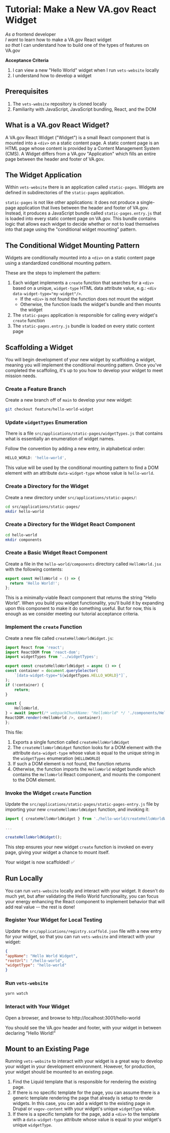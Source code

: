 #   Tutorial: Make a New VA.gov React Widget

*As a* frontend developer  
*I want* to learn how to make a VA.gov React widget  
*so that* I can understand how to build one of the types of features on VA.gov

**Acceptance Criteria**

1.  I can view a new "Hello World" widget when I run `vets-website` locally
1.  I understand how to develop a widget

##  Prerequisites

1.  The `vets-website` repository is cloned locally
1.  Familiarity with JavaScript, JavaScript bundling, React, and the DOM

##  What is a VA.gov React Widget?

A VA.gov React Widget ("Widget") is a small React component that is mounted into a `<div>` on a static content page. A static content page is an HTML page whose content is provided by a Content Management System (CMS). A Widget differs from a VA.gov "Application" which fills an entire page between the header and footer of VA.gov.

##  The Widget Application

Within `vets-website` there is an application called `static-pages`. Widgets are defined in subdirectories of the `static-pages` application.

`static-pages` is not like other applications: it does not produce a single-page application that lives between the header and footer of VA.gov. Instead, it produces a JavaScript bundle called `static-pages.entry.js` that is loaded into every static content page on VA.gov. This bundle contains logic that allows each widget to decide whether or not to load themselves into that page using the "conditional widget mounting" pattern.

##  The Conditional Widget Mounting Pattern

Widgets are conditionally mounted into a `<div>` on a static content page using a standardized conditional mounting pattern.

These are the steps to implement the pattern:

1.  Each widget implements a `create` function that searches for a `<div>` based on a unique, `widget-type` HTML data attribute value, e.g.: `<div data-widget-type="my-widget"/>`.
    *  If the `<div>` is not found the function does not mount the widget
    *  Otherwise, the function loads the widget's bundle and then mounts the widget
1.  The `static-pages` application is responsible for calling every widget's `create` function
1.  The `static-pages.entry.js` bundle is loaded on every static content page

##  Scaffolding a Widget

You will begin development of your new widget by scaffolding a widget, meaning you will implement the conditional mounting pattern. Once you've completed the scaffoling, it's up to you how to develop your widget to meet mission needs.

### Create a Feature Branch

Create a new branch off of `main` to develop your new widget:

```sh
git checkout feature/hello-world-widget
```

### Update `widgetTypes` Enumeration

There is a file `src/applications/static-pages/widgetTypes.js` that contains what is essentially an enumeration of widget names.

Follow the convention by adding a new entry, in alphabetical order:

```javascript
HELLO_WORLD: 'hello-world',
```

This value will be used by the conditional mounting pattern to find a DOM element with an attribute `data-widget-type` whose value is `hello-world`.

### Create a Directory for the Widget

Create a new directory under `src/applications/static-pages/`:

```sh
cd src/applications/static-pages/
mkdir hello-world
```

### Create a Directory for the Widget React Component

```sh
cd hello-world
mkdir components
```

### Create a Basic Widget React Component

Create a file in the `hello-world/components` directory called `HelloWorld.jsx` with the following contents:

```javascript
export const HelloWorld = () => {
  return 'Hello World!';
};
```

This is a minimally-viable React component that returns the string "Hello World". When you build you widget functionality, you'll build it by expanding upon this component to make it do something useful. But for now, this is enough as we consider meeting our tutorial acceptance criteria.

###  Implement the `create` Function

Create a new file called `createHelloWorldWidget.js`:

```javascript
import React from 'react';
import ReactDOM from 'react-dom';
import widgetTypes from '../widgetTypes';

export const createHelloWorldWidget = async () => {
const container = document.querySelector(
    `[data-widget-type="${widgetTypes.HELLO_WORLD}"]`,
);
if (!container) {
    return;
}

const {
    HelloWorld,
} = await import(/* webpackChunkName: "HelloWorld" */ './components/HelloWorld');
ReactDOM.render(<HelloWorld />, container);
};
```

This file:
1.  Exports a single function called `createHelloWorldWidget`
1.  The `createHelloWorldWidget` function looks for a DOM element with the attribute `data-widget-type` whose value is equal to the unique string in the `widgetTypes` enumeration (`HELLOWORLD`)
1.  If such a DOM element is not found, the function returns
1.  Otherwise, the function imports the `HelloWorld` widget bundle which contains the `HelloWorld` React component, and mounts the component to the DOM element.

### Invoke the Widget `create` Function

Update the `src/applications/static-pages/static-pages-entry.js` file by importing your new `createHelloWorldWidget` function, and invoking it:

```javascript
import { createHelloWorldWidget } from './hello-world/createHelloWorldWidget';

...

createHelloWorldWidget();
```

This step ensures your new widget `create` function is invoked on every page, giving your widget a chance to mount itself.

Your widget is now scaffolded! ✅

##  Run Locally

You can run `vets-website` locally and interact with your widget. It doesn't do much yet, but after validating the Hello World functionality, you can focus your energy enhancing the React component to implement behavior that will add real value -- the rest is done!

### Register Your Widget for Local Testing

Update the `src/applications/registry.scaffold.json` file with a new entry for your widget, so that you can run `vets-website` and interact with your widget:

```json
{
"appName": "Hello World Widget",
"rootUrl": "/hello-world",
"widgetType": "hello-world"
}
```

### Run `vets-website`

```sh
yarn watch
```

### Interact with Your Widget

Open a browser, and browse to http://localhost:3001/hello-world

You should see the VA.gov header and footer, with your widget in between declaring "Hello World!"

##  Mount to an Existing Page

Running `vets-website` to interact with your widget is a great way to develop your widget in your development environment. However, for production, your widget should be mounted to an existing page.

1.  Find the Liquid template that is responsible for rendering the existing page.
1.  If there is no specific template for the page, you can assume there is a generic template rendering the page that already is setup to render widgets. In this case, you can add a widget to the existing page in Drupal or `vagov-content` with your widget's unique `widgetType` value.
1.  If there is a specific template for the page, add a `<div>` to the template with a `data-widget-type` attribute whose value is equal to your widget's unique `widgetType`.